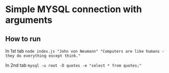 # Simple MYSQL connection with arguments

## How to run
In 1st tab
`node index.js "John von Neumann" "Computers are like humans - they do everything except think."`

In 2nd tab
`mysql -u root -D quotes -e "select * from quotes;"`
